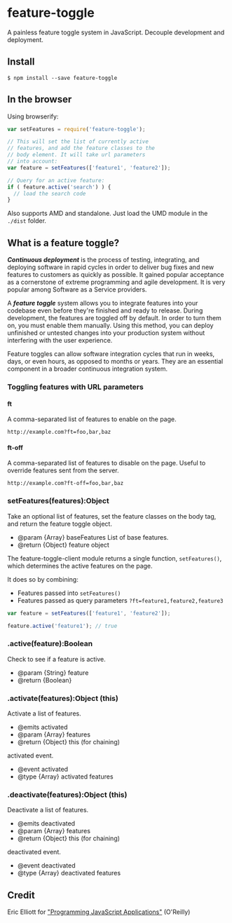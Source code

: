 feature-toggle
==============

A painless feature toggle system in JavaScript. Decouple development and deployment.

## Install

```
$ npm install --save feature-toggle
```


## In the browser

Using browserify:


```js
var setFeatures = require('feature-toggle');

// This will set the list of currently active
// features, and add the feature classes to the
// body element. It will take url parameters 
// into account:
var feature = setFeatures(['feature1', 'feature2']);

// Query for an active feature:
if ( feature.active('search') ) {
  // load the search code
}
```

Also supports AMD and standalone. Just load the UMD module in the `./dist` folder.

## What is a feature toggle?

***Continuous deployment*** is the process of testing, integrating, and deploying software in rapid cycles in order to deliver bug fixes and new features to customers as quickly as possible. It gained popular acceptance as a cornerstone of extreme programming and agile development. It is very popular among Software as a Service providers.

A ***feature toggle*** system allows you to integrate features into your codebase even before they're finished and ready to release. During development, the features are toggled off by default. In order to turn them on, you must enable them manually. Using this method, you can deploy unfinished or untested changes into your production system without interfering with the user experience.

Feature toggles can allow software integration cycles that run in weeks, days, or even hours, as opposed to months or years. They are an essential component in a broader continuous integration system.

### Toggling features with URL parameters

#### ft

A comma-separated list of features to enable on the page.

```
http://example.com?ft=foo,bar,baz
```

#### ft-off

A comma-separated list of features to disable on the page. Useful
to override features sent from the server.

```
http://example.com?ft-off=foo,bar,baz
```

### setFeatures(features):Object

Take an optional list of features, set the feature classes on the body tag, and return the feature toggle object.

* @param {Array} baseFeatures List of base features.
* @return {Object} feature object

The feature-toggle-client module returns a single function, `setFeatures()`, which determines the active features on the page.

It does so by combining:

* Features passed into `setFeatures()`
* Features passed as query parameters `?ft=feature1,feature2,feature3`

```js
var feature = setFeatures(['feature1', 'feature2']);

feature.active('feature1'); // true
```

### .active(feature):Boolean

Check to see if a feature is active.

* @param  {String} feature 
* @return {Boolean}

### .activate(features):Object (this)

Activate a list of features.

* @emits activated
* @param  {Array} features 
* @return {Object} this (for chaining)

activated event.

* @event activated
* @type {Array} activated features

### .deactivate(features):Object (this)

Deactivate a list of features.
* @emits deactivated
* @param  {Array} features 
* @return {Object} this (for chaining)

deactivated event.

* @event deactivated
* @type {Array} deactivated features


## Credit

Eric Elliott for ["Programming JavaScript Applications"](http://pjabook.com) (O'Reilly)
